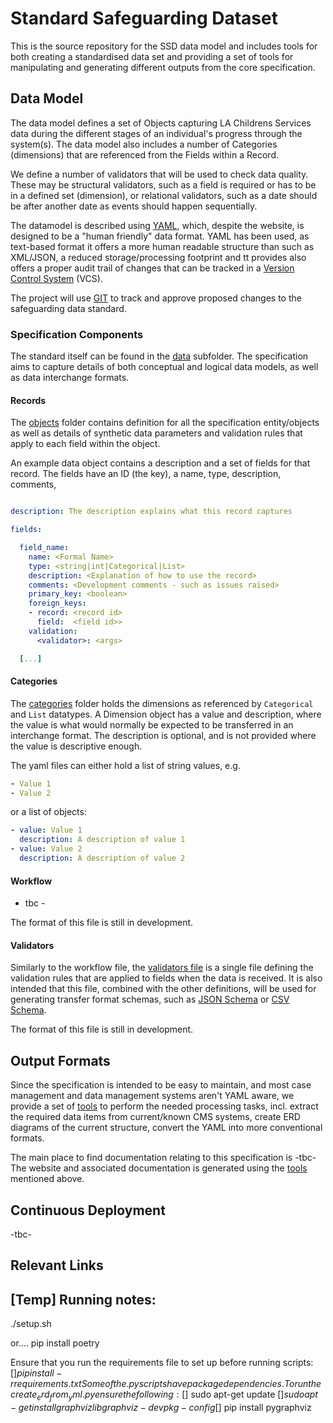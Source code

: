# Standard Safeguarding Dataset

This is the source repository for the SSD data model and includes tools for both creating a standardised data set and providing a set of tools for manipulating and generating different outputs from the core specification. 

## Data Model

The data model defines a set of Objects capturing LA Childrens Services data during the different stages of an individual's progress
through the system(s). The data model also includes a number of Categories (dimensions) that are referenced from the Fields within a Record.

We define a number of validators that will be used to check data quality. These may be structural validators, such as a field is required or has to be in a defined set (dimension), or relational validators, such as a date should be after another date as events should happen sequentially.

The datamodel is described using [YAML][yaml], which, despite the website, is designed to be a "human friendly" data format. YAML has been used, as text-based format it offers a more human readable structure than such as XML/JSON, a reduced storage/processing footprint and tt provides also offers a proper audit trail of changes that can be tracked in a [Version Control System][vcs] (VCS).

The project will use [GIT][git] to track and approve proposed changes to the safeguarding data standard.

### Specification Components

The standard itself can be found in the [data](./data) subfolder. The specification aims to capture details of both conceptual
and logical data models, as well as data interchange formats.

#### Records

The [objects](./data/objects) folder contains definition for all the specification entity/objects as well as details
of synthetic data parameters and validation rules that apply to each field within the object.

An example data object contains a description and a set of fields for that record. The fields have an ID (the key), a name,
type, description, comments,

```yaml

description: The description explains what this record captures

fields:

  field_name:
    name: <Formal Name>
    type: <string|int|Categorical|List>
    description: <Explanation of how to use the record>
    comments: <Development comments - such as issues raised>
    primary_key: <boolean>
    foreign_keys:
    - record: <record id>
      field:  <field id>>
    validation:
      <validator>: <args>

  [...]

```

#### Categories

The [categories](./data/categories) folder holds the dimensions as referenced by `Categorical` and `List` datatypes.
A Dimension object has a value and description, where the value is what would normally be expected to be transferred
in an interchange format. The description is optional, and is not provided where the value is descriptive enough.

The yaml files can either hold a list of string values, e.g.

```yaml
- Value 1
- Value 2
```
or a list of objects:

```yaml
- value: Value 1
  description: A description of value 1
- value: Value 2
  description: A description of value 2
```

#### Workflow
- tbc - 

The format of this file is still in development.

#### Validators

Similarly to the workflow file, the [validators file](./data/validators.yml) is a single file defining the validation
rules that are applied to fields when the data is received. It is also intended that this file, combined with the other
definitions, will be used for generating transfer format schemas, such as [JSON Schema][jsc] or [CSV Schema][csc].

The format of this file is still in development.

## Output Formats

Since the specification is intended to be easy to maintain, and most case management and data management systems aren't YAML aware, we provide a set of [tools][ssd-tools] to perform the needed processing tasks, incl. extract the required data items from current/known CMS systems, create ERD diagrams of the current structure, convert the YAML into more conventional formats.

The main place to find documentation relating to this specification is
-tbc- The website and associated documentation is generated using the [tools][ssd-tools] mentioned above.

## Continuous Deployment

-tbc-

## Relevant Links
[ssd-spec]: https://github.com/data-to-insight/ssd-data-model
[ssd-tools]: https://github.com/data-to-insight/ssd-data-model-tools

[yaml]: https://yaml.org/
[vcs]: https://en.wikipedia.org/wiki/Version_control
[git]: https://git-scm.com/
[jsc]: https://json-schema.org/
[csc]: https://digital-preservation.github.io/csv-schema/
[ssot]: https://en.wikipedia.org/wiki/Single_source_of_truth
[ghp]: https://pages.github.com/



## [Temp] Running notes:
./setup.sh

or.... 
pip install poetry

Ensure that you run the requirements file to set up before running scripts:
[$] pip install -r requirements.txt
Some of the .py scripts have package dependencies. To run the create_erd_from_yml.py ensure the following:
[$] sudo apt-get update
[$] sudo apt-get install graphviz libgraphviz-dev pkg-config
[$] pip install pygraphviz
